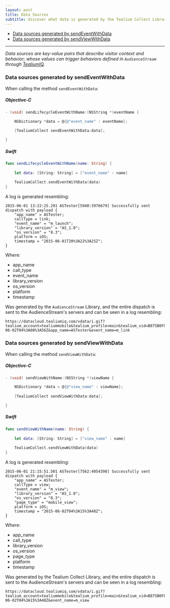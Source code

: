 ```yaml
---
layout: post
title: Data Sources
subtitle: discover what data is generated by the Tealium Collect Library  
---
```


* [Data sources generated by sendEventWithData](data-sources.html#send-event)
* [Data sources generated by sendViewWithData](data-sources.html#send-view)

<hr/>

<!--more-->

*Data sources are key-value pairs that describe visitor context and behavior; whose values can trigger behaviors defined in ```AudienceStream``` through [TealiumIQ](https://my.tealiumiq.com).*

### <span id="send-event" />Data sources generated by sendEventWithData

When calling the method ```sendEventWithData```:

##### Objective-C

```objective-c
- (void) sendLifecycleEventWithName:(NSString *)eventName {

    NSDictionary *data = @{@"event_name" : eventName};
    
    [TealiumCollect sendEventWithData:data];

}
```
##### Swift

```swift
func sendLifecycleEventWithName(name: String) {
    
    let data: [String: String] = ["event_name" : name]
    
    TealiumCollect.sendEventWithData(data)
}
```

A log is generated resembling: 

```
2015-06-01 13:22:25.291 ASTester[5940:3976679] Successfully sent dispatch with payload {
    "app_name" = ASTester;
    callType = link;
    "event_name" = "m_launch";
    "library_version" = "AS_1.0";
    "os_version" = "8.3";
    platform = iOS;
    timestamp = "2015-06-01T20%3A22%3A25Z";
}
```

Where: 

* app_name
* call_type
* event_name
* library_version
* os_version
* platform
* timestamp

Was generated by the ```AudienceStream``` Library, and the entire dispatch is sent to the AudienceStream's servers and can be seen in a log resembling:

```
https://datacloud.tealiumiq.com/vdata/i.gif?tealium_account=tealiummobile&tealium_profile=main&tealium_vid=B875B0F89F1C40F097061A8AB6FC45C5&callType=link&event_name=m_link&library_version=AS_1.0&platform=iOS&os_version=8.3&timestamp=2015-06-02T04%3A08%3A56Z&app_name=ASTester&event_name=m_link
```

### <span id="send-view" />Data sources generated by sendViewWithData

When calling the method ```sendViewWithData```:

##### Objective-C

```objective-c
- (void) sendViewWithName:(NSString *)viewName {

    NSDictionary *data = @{@"view_name" : viewName};
    
    [TealiumCollect sendViewWithData:data];

}
```
##### Swift

```swift
func sendViewWithName(name: String) {
    
    let data: [String: String] = ["view_name" : name]
    
    TealiumCollect.sendViewWithData(data)
}
```

A log is generated resembling: 

```
2015-06-01 21:15:51.501 ASTester[7562:4054398] Successfully sent dispatch with payload {
    "app_name" = ASTester;
    callType = view;
    "event_name" = "m_view";
    "library_version" = "AS_1.0";
    "os_version" = "8.3";
    "page_type" = "mobile_view";
    platform = iOS;
    timestamp = "2015-06-02T04%3A15%3A48Z";
}
```

Where: 

* app_name
* call_type
* library_version
* os_version
* page_type
* platform
* timestamp

Was generated by the Tealium Collect Library, and the entire dispatch is sent to the AudienceStream's servers and can be seen in a log resembling:

```
https://datacloud.tealiumiq.com/vdata/i.gif?tealium_account=tealiummobile&tealium_profile=main&tealium_vid=B875B0F89F1C40F097061A8AB6FC45C5&callType=view&event_name=m_view&library_version=AS_1.0&platform=iOS&os_version=8.3&page_type=mobile_view&app_name=ASTester&timestamp=2015-06-02T04%3A15%3A48Z&event_name=m_view
```

